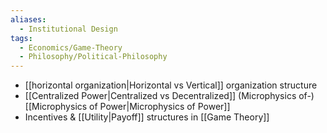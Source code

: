 ```yaml
---
aliases:
  - Institutional Design
tags:
  - Economics/Game-Theory
  - Philosophy/Political-Philosophy
---
```

- [[horizontal organization|Horizontal vs Vertical]] organization structure
- [[Centralized Power|Centralized vs Decentralized]] (Microphysics of-) [[Microphysics of Power|Microphysics of Power]]
- Incentives & [[Utility|Payoff]] structures in [[Game Theory]]
